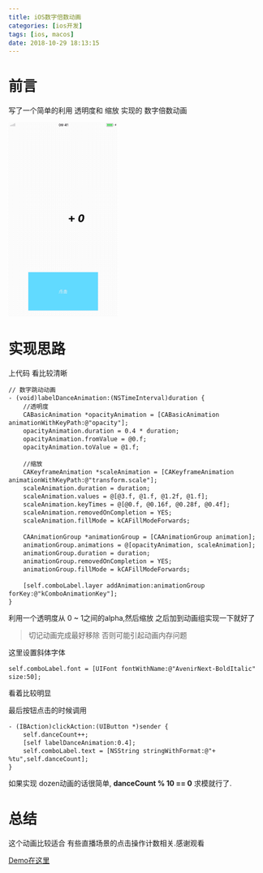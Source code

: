 ```yaml
---
title: iOS数字倍数动画
categories: [ios开发]
tags: [ios, macos]
date: 2018-10-29 18:13:15
---
```



# 前言 

写了一个简单的利用 透明度和 缩放 实现的 数字倍数动画 

![demo](/assets/images/20181029LabelDanceAnimation/danceLabel.gif)


# 实现思路

上代码 看比较清晰

``` objc
// 数字跳动动画
- (void)labelDanceAnimation:(NSTimeInterval)duration {
    //透明度
    CABasicAnimation *opacityAnimation = [CABasicAnimation animationWithKeyPath:@"opacity"];
    opacityAnimation.duration = 0.4 * duration;
    opacityAnimation.fromValue = @0.f;
    opacityAnimation.toValue = @1.f;
    
    //缩放
    CAKeyframeAnimation *scaleAnimation = [CAKeyframeAnimation animationWithKeyPath:@"transform.scale"];
    scaleAnimation.duration = duration;
    scaleAnimation.values = @[@3.f, @1.f, @1.2f, @1.f];
    scaleAnimation.keyTimes = @[@0.f, @0.16f, @0.28f, @0.4f];
    scaleAnimation.removedOnCompletion = YES;
    scaleAnimation.fillMode = kCAFillModeForwards;
    
    CAAnimationGroup *animationGroup = [CAAnimationGroup animation];
    animationGroup.animations = @[opacityAnimation, scaleAnimation];
    animationGroup.duration = duration;
    animationGroup.removedOnCompletion = YES;
    animationGroup.fillMode = kCAFillModeForwards;
    
    [self.comboLabel.layer addAnimation:animationGroup forKey:@"kComboAnimationKey"];
}

```

利用一个透明度从 0 ~ 1之间的alpha,然后缩放 之后加到动画组实现一下就好了

> 切记动画完成最好移除 否则可能引起动画内存问题

这里设置斜体字体

``` objc
self.comboLabel.font = [UIFont fontWithName:@"AvenirNext-BoldItalic" size:50];
```

看着比较明显


最后按钮点击的时候调用

``` objc
- (IBAction)clickAction:(UIButton *)sender {
    self.danceCount++;
    [self labelDanceAnimation:0.4];
    self.comboLabel.text = [NSString stringWithFormat:@"+  %tu",self.danceCount];
}
```

如果实现 dozen动画的话很简单, __danceCount % 10 == 0__ 求模就行了.

# 总结

这个动画比较适合 有些直播场景的点击操作计数相关.感谢观看


[Demo在这里](https://github.com/sunyazhou13/LiveComboLabel)




